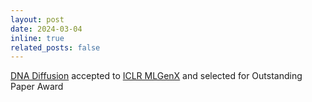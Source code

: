 ```yaml
---
layout: post
date: 2024-03-04
inline: true
related_posts: false
---
```


[DNA Diffusion](https://openreview.net/forum?id=foByZC2svM) accepted to [ICLR MLGenX](https://iclr.cc/virtual/2024/23155) and selected for Outstanding Paper Award
